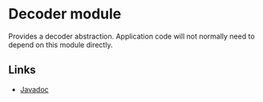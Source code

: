 # Decoder module

Provides a decoder abstraction. Application code will not normally need to
depend on this module directly.

## Links

*   [Javadoc][]

[Javadoc]: https://exoplayer.dev/doc/reference/index.html

